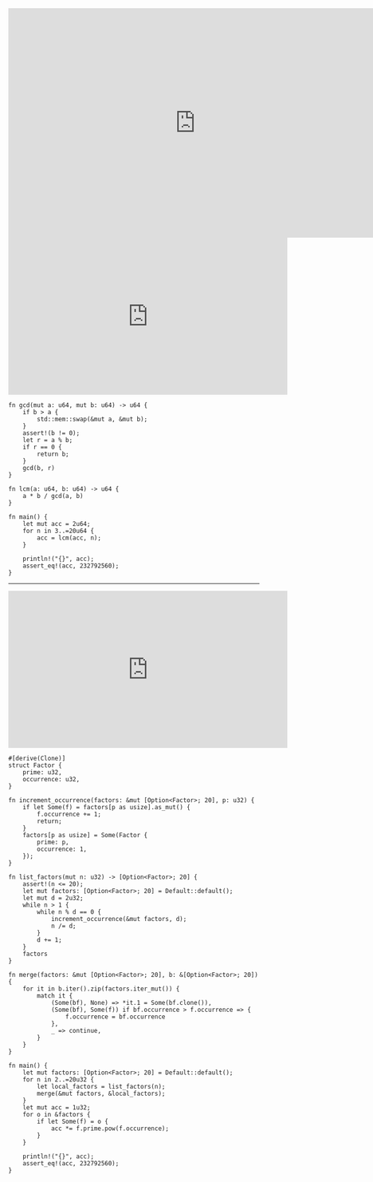 <html><iframe src="https://docs.google.com/presentation/d/e/2PACX-1vS0vhb4qKuLM62w4AUrn4DQfhzn9hKKS3NmOkhPK3t30mMhf7wB_KqFh5fz0vmGPZcpjP12FT7tlxZT/embed?start=false&loop=false&delayms=60000" frameborder="0" width="750" height="460" allowfullscreen="true" mozallowfullscreen="true" webkitallowfullscreen="true"></iframe></html>

<html><center><iframe width="560" height="315" src="https://www.youtube.com/embed/h86RzlyHfUE" title="YouTube video player" frameborder="0" allow="accelerometer; autoplay; clipboard-write; encrypted-media; gyroscope; picture-in-picture" allowfullscreen></iframe></center></html>

```rust,editable
fn gcd(mut a: u64, mut b: u64) -> u64 {
    if b > a {
        std::mem::swap(&mut a, &mut b);
    }
    assert!(b != 0);
    let r = a % b;
    if r == 0 {
        return b;
    }
    gcd(b, r)
}

fn lcm(a: u64, b: u64) -> u64 {
    a * b / gcd(a, b)
}

fn main() {
    let mut acc = 2u64;
    for n in 3..=20u64 {
        acc = lcm(acc, n);
    }

    println!("{}", acc);
    assert_eq!(acc, 232792560);
}
```
---

<html><center><iframe width="560" height="315" src="https://www.youtube.com/embed/xdzZVpqSUm8" title="YouTube video player" frameborder="0" allow="accelerometer; autoplay; clipboard-write; encrypted-media; gyroscope; picture-in-picture" allowfullscreen></iframe></center></html>

```rust,editable
#[derive(Clone)]
struct Factor {
    prime: u32,
    occurrence: u32,
}

fn increment_occurrence(factors: &mut [Option<Factor>; 20], p: u32) {
    if let Some(f) = factors[p as usize].as_mut() {
        f.occurrence += 1;
        return;
    }
    factors[p as usize] = Some(Factor {
        prime: p,
        occurrence: 1,
    });
}

fn list_factors(mut n: u32) -> [Option<Factor>; 20] {
    assert!(n <= 20);
    let mut factors: [Option<Factor>; 20] = Default::default();
    let mut d = 2u32;
    while n > 1 {
        while n % d == 0 {
            increment_occurrence(&mut factors, d);
            n /= d;
        }
        d += 1;
    }
    factors
}

fn merge(factors: &mut [Option<Factor>; 20], b: &[Option<Factor>; 20]) {
    for it in b.iter().zip(factors.iter_mut()) {
        match it {
            (Some(bf), None) => *it.1 = Some(bf.clone()),
            (Some(bf), Some(f)) if bf.occurrence > f.occurrence => {
                f.occurrence = bf.occurrence
            },
            _ => continue,
        }
    }
}

fn main() {
    let mut factors: [Option<Factor>; 20] = Default::default();
    for n in 2..=20u32 {
        let local_factors = list_factors(n);
        merge(&mut factors, &local_factors);
    }
    let mut acc = 1u32;
    for o in &factors {
        if let Some(f) = o {
            acc *= f.prime.pow(f.occurrence);
        }
    }

    println!("{}", acc);
    assert_eq!(acc, 232792560);
}
```
